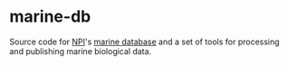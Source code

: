 # marine-db
Source code for [NPI](http://npolar.no)'s [marine database](https://data.npolar.no/marine) and a set of tools for processing and publishing marine biological data.
